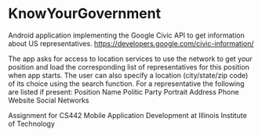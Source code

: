 # KnowYourGovernment

Android application implementing the Google Civic API to get information about US representatives.
https://developers.google.com/civic-information/

The app asks for access to location services to use the network to get your position and load the corresponding list of representatives for this position when app starts.
The user can also specify a location (city/state/zip code) of its choice using the search function.
For a representative the following are listed if present:
  Position
  Name
  Politic Party
  Portrait
  Address
  Phone
  Website
  Social Networks
  
Assignment for CS442 Mobile Application Development at Illinois Institute of Technology

